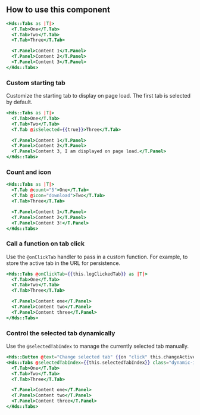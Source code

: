 ## How to use this component

```handlebars
<Hds::Tabs as |T|>
  <T.Tab>One</T.Tab>
  <T.Tab>Two</T.Tab>
  <T.Tab>Three</T.Tab>

  <T.Panel>Content 1</T.Panel>
  <T.Panel>Content 2</T.Panel>
  <T.Panel>Content 3</T.Panel>
</Hds::Tabs>
```

### Custom starting tab

Customize the starting tab to display on page load. The first tab is selected by default.

```handlebars
<Hds::Tabs as |T|>
  <T.Tab>One</T.Tab>
  <T.Tab>Two</T.Tab>
  <T.Tab @isSelected={{true}}>Three</T.Tab>

  <T.Panel>Content 1</T.Panel>
  <T.Panel>Content 2</T.Panel>
  <T.Panel>Content 3, I am displayed on page load.</T.Panel>
</Hds::Tabs>
```

### Count and icon

```handlebars
<Hds::Tabs as |T|>
  <T.Tab @count="5">One</T.Tab>
  <T.Tab @icon="download">Two</T.Tab>
  <T.Tab>Three</T.Tab>

  <T.Panel>Content 1</T.Panel>
  <T.Panel>Content 2</T.Panel>
  <T.Panel>Content 3!</T.Panel>
</Hds::Tabs>
```

### Call a function on tab click

Use the `@onClickTab` handler to pass in a custom function. For example, to store the active tab in the URL for persistence.

```handlebars
<Hds::Tabs @onClickTab={{this.logClickedTab}} as |T|>
  <T.Tab>One</T.Tab>
  <T.Tab>Two</T.Tab>
  <T.Tab>Three</T.Tab>

  <T.Panel>Content one</T.Panel>
  <T.Panel>Content two</T.Panel>
  <T.Panel>Content three</T.Panel>
</Hds::Tabs>
```

### Control the selected tab dynamically

Use the `@selectedTabIndex` to manage the currently selected tab manually.

```handlebars
<Hds::Button @text="Change selected tab" {{on "click" this.changeActiveTab}} />
<Hds::Tabs @selectedTabIndex={{this.selectedTabIndex}} class="dynamic-index-control" as |T|>
  <T.Tab>One</T.Tab>
  <T.Tab>Two</T.Tab>
  <T.Tab>Three</T.Tab>

  <T.Panel>Content one</T.Panel>
  <T.Panel>Content two</T.Panel>
  <T.Panel>Content three</T.Panel>
</Hds::Tabs>
```